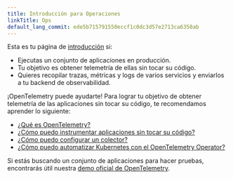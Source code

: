 ```yaml
---
title: Introducción para Operaciones
linkTitle: Ops
default_lang_commit: ede5b715791550eccf1c0dc3d57e2713ca6350ab
---
```


Esta es tu página de [introducción](..) si:

- Ejecutas un conjunto de aplicaciones en producción.
- Tu objetivo es obtener telemetría de ellas sin tocar su código.
- Quieres recopilar trazas, métricas y logs de varios servicios y enviarlos a tu
  backend de observabilidad.

¡OpenTelemetry puede ayudarte! Para lograr tu objetivo de obtener telemetría de
las aplicaciones sin tocar su código, te recomendamos aprender lo siguiente:

- [¿Qué es OpenTelemetry?](../../what-is-opentelemetry/)
- [¿Cómo puedo instrumentar aplicaciones sin tocar su código?](../../concepts/instrumentation/zero-code/)
- [¿Cómo puedo configurar un colector?](../../collector/)
- [¿Cómo puedo automatizar Kubernetes con el OpenTelemetry Operator?](../../kubernetes/operator/)

Si estás buscando un conjunto de aplicaciones para hacer pruebas, encontrarás
útil nuestra [demo oficial de OpenTelemetry](/ecosystem/demo/).
